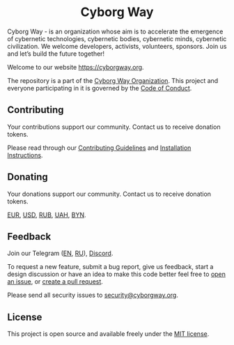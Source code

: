 <h1 align="center">Cyborg Way</h1>

Cyborg Way - is an organization whose aim is to accelerate the emergence of cybernetic technologies, cybernetic bodies, cybernetic minds, cybernetic civilization. We welcome developers, activists, volunteers, sponsors. Join us and let’s build the future together!

Welcome to our website https://cyborgway.org.

The repository is a part of the [Cyborg Way Organization](https://github.com/cyborgway-org). This project and everyone participating in it is governed by the [Code of Conduct](CODE_OF_CONDUCT.md).
 
 
## Contributing

Your contributions support our community. Contact us to receive donation tokens.

Please read through our [Contributing Guidelines](CONTRIBUTING.md) and [Installation Instructions](INSTALL.md).

## Donating

Your donations support our community. Contact us to receive donation tokens.

[EUR](https://stellar.expert/explorer/public/asset/EUR-GCIKFVTBQ4QPM3IWTOKXKLHKJLVJWHN6QAFIVMQEKGUPGBFLXMUGWXAB), [USD](https://stellar.expert/explorer/public/asset/USD-GCIKFVTBQ4QPM3IWTOKXKLHKJLVJWHN6QAFIVMQEKGUPGBFLXMUGWXAB), [RUB](https://stellar.expert/explorer/public/asset/RUB-GCIKFVTBQ4QPM3IWTOKXKLHKJLVJWHN6QAFIVMQEKGUPGBFLXMUGWXAB), [UAH](https://stellar.expert/explorer/public/asset/UAH-GCIKFVTBQ4QPM3IWTOKXKLHKJLVJWHN6QAFIVMQEKGUPGBFLXMUGWXAB), [BYN](https://stellar.expert/explorer/public/asset/BYN-GCIKFVTBQ4QPM3IWTOKXKLHKJLVJWHN6QAFIVMQEKGUPGBFLXMUGWXAB).

## Feedback

Join our Telegram ([EN](https://t.me/+1cGROo1fDxo0MWFl), [RU](https://t.me/+V4NavsdAyghjMjk1)), [Discord](https://discord.gg/FnNtAnJJbN).

To request a new feature, submit a bug report, give us feedback, start a design discussion or have an idea to make this code better feel free to [open an issue](https://github.com/cyborgway-org/cyborgway-org/issues), or [create a pull request](https://github.com/cyborgway-org/cyborgway-org/pulls).

Please send all security issues to [security@cyborgway.org](mailto:security@cyborgway.org).


## License

This project is open source and available freely under the [MIT license](LICENSE.md).
